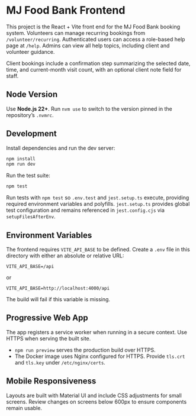 # MJ Food Bank Frontend

This project is the React + Vite front end for the MJ Food Bank booking system. Volunteers can manage recurring bookings from `/volunteer/recurring`.
Authenticated users can access a role-based help page at `/help`. Admins can view all help topics, including client and volunteer guidance.

Client bookings include a confirmation step summarizing the selected date, time, and current-month visit count, with an optional client note field for staff.

## Node Version

Use **Node.js 22+**. Run `nvm use` to switch to the version pinned in the repository’s `.nvmrc`.

## Development

Install dependencies and run the dev server:

```bash
npm install
npm run dev
```

Run the test suite:

```bash
npm test
```

Run tests with `npm test` so `.env.test` and `jest.setup.ts` execute, providing required environment variables and polyfills.
`jest.setup.ts` provides global test configuration and remains referenced in `jest.config.cjs` via `setupFilesAfterEnv`.

## Environment Variables

The frontend requires `VITE_API_BASE` to be defined. Create a `.env` file in this directory with either an absolute or relative URL:

```
VITE_API_BASE=/api
```

or

```
VITE_API_BASE=http://localhost:4000/api
```

The build will fail if this variable is missing.

## Progressive Web App

The app registers a service worker when running in a secure context. Use HTTPS when serving the built site.

- `npm run preview` serves the production build over HTTPS.
- The Docker image uses Nginx configured for HTTPS. Provide `tls.crt` and `tls.key` under `/etc/nginx/certs`.

## Mobile Responsiveness

Layouts are built with Material UI and include CSS adjustments for small screens. Review changes on screens below 600px to ensure components remain usable.
